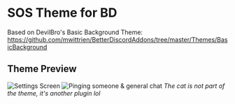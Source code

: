 # SOS Theme for BD

Based on DevilBro's Basic Background Theme: https://github.com/mwittrien/BetterDiscordAddons/tree/master/Themes/BasicBackground

## Theme Preview
![Settings Screen](https://a.pomf.cat/garbqk.PNG)
![Pinging someone & general chat](https://a.pomf.cat/rltogw.PNG)
*The cat is not part of the theme, it's another plugin lol*
